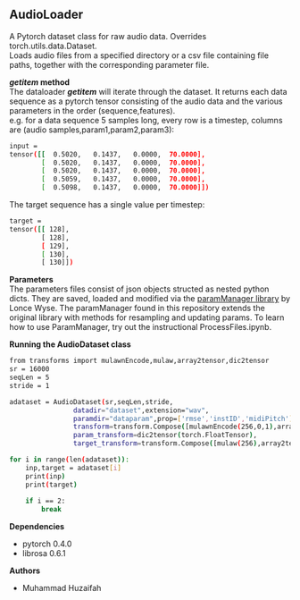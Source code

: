 ## AudioLoader

A Pytorch dataset class for raw audio data. Overrides torch.utils.data.Dataset.  
Loads audio files from a specified directory or a csv file containing file paths, together with the corresponding parameter file.  

**_getitem_ method**  
The dataloader ___getitem___ will iterate through the dataset. It returns each data sequence as a pytorch tensor consisting of the audio data and the various parameters in the order (sequence,features).  
e.g. for a data sequence 5 samples long, every row is a timestep, columns are (audio samples,param1,param2,param3):
```bash
input = 
tensor([[  0.5020,   0.1437,   0.0000,  70.0000],
        [  0.5020,   0.1437,   0.0000,  70.0000],
        [  0.5020,   0.1437,   0.0000,  70.0000],
        [  0.5059,   0.1437,   0.0000,  70.0000],
        [  0.5098,   0.1437,   0.0000,  70.0000]])
```
The target sequence has a single value per timestep:
```bash
target = 
tensor([[ 128],
        [ 128],
        [ 129],
        [ 130],
        [ 130]])
```		
**Parameters**  
The parameters files consist of json objects structed as nested python dicts. They are saved, loaded and modified via the [paramManager library](https://github.com/lonce/paramManager) by Lonce Wyse.
The paramManager found in this repository extends the original library with methods for resampling and updating params. To learn how to use ParamManager, try out the instructional ProcessFiles.ipynb.

**Running the AudioDataset class**
```bash
from transforms import mulawnEncode,mulaw,array2tensor,dic2tensor	
sr = 16000
seqLen = 5
stride = 1

adataset = AudioDataset(sr,seqLen,stride,
				datadir="dataset",extension="wav",
				paramdir="dataparam",prop=['rmse','instID','midiPitch'],  #parameters used for training can be specified here
				transform=transform.Compose([mulawnEncode(256,0,1),array2tensor(torch.FloatTensor)]),
				param_transform=dic2tensor(torch.FloatTensor),
				target_transform=transform.Compose([mulaw(256),array2tensor(torch.LongTensor)]))

for i in range(len(adataset)):
    inp,target = adataset[i]
    print(inp)
    print(target)
    
    if i == 2:
        break 
```
**Dependencies**  
* pytorch 0.4.0  
* librosa 0.6.1  

**Authors**  
* Muhammad Huzaifah







